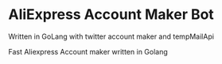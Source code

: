 # AliExpress Account Maker Bot
Written in GoLang with twitter account maker and tempMailApi


Fast Aliexpress Account maker written in Golang

